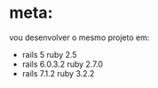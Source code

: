 # meta: 
vou desenvolver o mesmo projeto em:
- rails 5 ruby 2.5
- rails 6.0.3.2 ruby 2.7.0
- rails 7.1.2 ruby 3.2.2